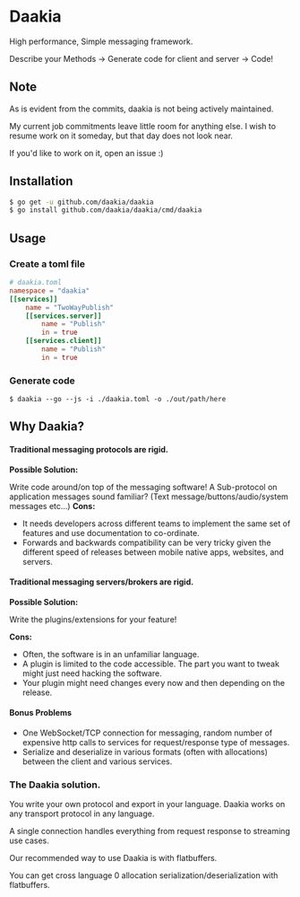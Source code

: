 # Daakia

High performance, Simple messaging framework. 

Describe your Methods -> Generate code for client and server -> Code!

## Note
As is evident from the commits, daakia is not being actively maintained.

My current job commitments leave little room for anything else. I wish to resume work on it someday, but that day does not look near.

If you'd like to work on it, open an issue :)
## Installation

```bash
$ go get -u github.com/daakia/daakia
$ go install github.com/daakia/daakia/cmd/daakia
```


## Usage

### Create a toml file

```toml
# daakia.toml
namespace = "daakia"
[[services]]
	name = "TwoWayPublish"
	[[services.server]]
		name = "Publish"
		in = true
	[[services.client]]
		name = "Publish"
		in = true
```

### Generate code
```
$ daakia --go --js -i ./daakia.toml -o ./out/path/here
```

## Why Daakia?

#### Traditional messaging protocols are rigid.
__Possible Solution:__

Write code around/on top of the messaging software!
A Sub-protocol on application messages sound familiar? (Text message/buttons/audio/system messages etc...)
__Cons:__

* It needs developers across different teams to implement the same set of features and use documentation to co-ordinate.
* Forwards and backwards compatibility can be very tricky given the different speed of releases between mobile native apps, websites, and servers.


#### Traditional messaging servers/brokers are rigid.
__Possible Solution:__

Write the plugins/extensions for your feature!

__Cons:__
* Often, the software is in an unfamiliar language.
* A plugin is limited to the code accessible. The part you want to tweak might just need hacking the software.
* Your plugin might need changes every now and then depending on the release.

#### Bonus Problems
* One WebSocket/TCP connection for messaging, random number of expensive http calls to services for request/response type of messages.
* Serialize and deserialize in various formats (often with allocations) between the client and various services.

### The Daakia solution.
You write your own protocol and export in your language. Daakia works on any transport protocol in any language. 
 
A single connection handles everything from request response to streaming use cases.

Our recommended way to use Daakia is with flatbuffers.

You can get cross language 0 allocation serialization/deserialization with flatbuffers.
